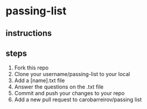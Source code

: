 # passing-list

## instructions


## steps

1. Fork this repo
2. Clone your username/passing-list to your local
3. Add a [name].txt file
4. Answer the questions on the .txt file
5. Commit and push your changes to your repo
6. Add a new pull request to carobarreirov/passing list
